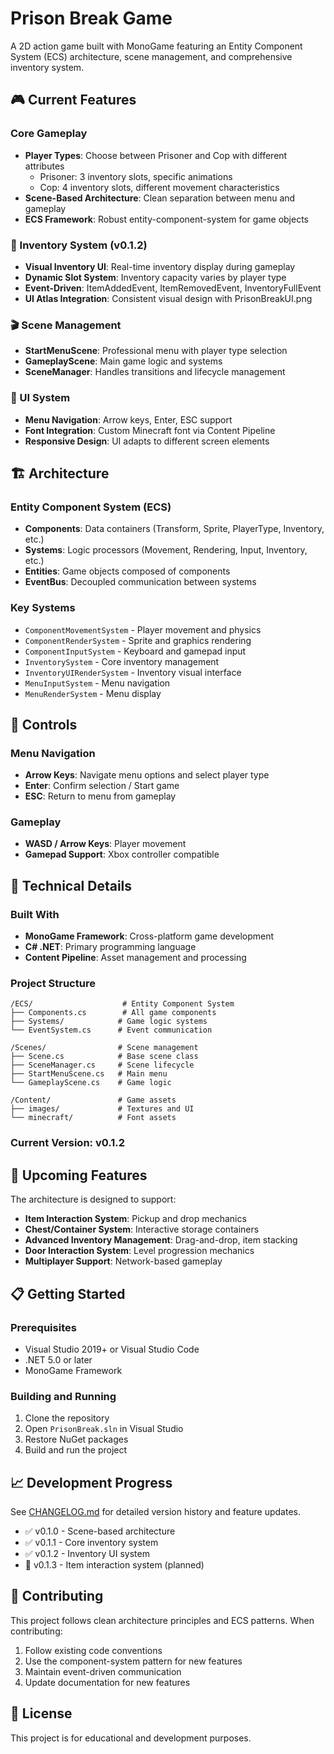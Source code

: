 # Prison Break Game

A 2D action game built with MonoGame featuring an Entity Component System (ECS) architecture, scene management, and comprehensive inventory system.

## 🎮 Current Features

### Core Gameplay
- **Player Types**: Choose between Prisoner and Cop with different attributes
  - Prisoner: 3 inventory slots, specific animations
  - Cop: 4 inventory slots, different movement characteristics
- **Scene-Based Architecture**: Clean separation between menu and gameplay
- **ECS Framework**: Robust entity-component-system for game objects

### 🎒 Inventory System (v0.1.2)
- **Visual Inventory UI**: Real-time inventory display during gameplay
- **Dynamic Slot System**: Inventory capacity varies by player type
- **Event-Driven**: ItemAddedEvent, ItemRemovedEvent, InventoryFullEvent
- **UI Atlas Integration**: Consistent visual design with PrisonBreakUI.png

### 🎬 Scene Management
- **StartMenuScene**: Professional menu with player type selection
- **GameplayScene**: Main game logic and systems
- **SceneManager**: Handles transitions and lifecycle management

### 🎨 UI System
- **Menu Navigation**: Arrow keys, Enter, ESC support
- **Font Integration**: Custom Minecraft font via Content Pipeline
- **Responsive Design**: UI adapts to different screen elements

## 🏗️ Architecture

### Entity Component System (ECS)
- **Components**: Data containers (Transform, Sprite, PlayerType, Inventory, etc.)
- **Systems**: Logic processors (Movement, Rendering, Input, Inventory, etc.)
- **Entities**: Game objects composed of components
- **EventBus**: Decoupled communication between systems

### Key Systems
- `ComponentMovementSystem` - Player movement and physics
- `ComponentRenderSystem` - Sprite and graphics rendering
- `ComponentInputSystem` - Keyboard and gamepad input
- `InventorySystem` - Core inventory management
- `InventoryUIRenderSystem` - Inventory visual interface
- `MenuInputSystem` - Menu navigation
- `MenuRenderSystem` - Menu display

## 🎯 Controls

### Menu Navigation
- **Arrow Keys**: Navigate menu options and select player type
- **Enter**: Confirm selection / Start game
- **ESC**: Return to menu from gameplay

### Gameplay
- **WASD / Arrow Keys**: Player movement
- **Gamepad Support**: Xbox controller compatible

## 🔧 Technical Details

### Built With
- **MonoGame Framework**: Cross-platform game development
- **C# .NET**: Primary programming language
- **Content Pipeline**: Asset management and processing

### Project Structure
```
/ECS/                    # Entity Component System
├── Components.cs        # All game components
├── Systems/            # Game logic systems
└── EventSystem.cs      # Event communication

/Scenes/                # Scene management
├── Scene.cs            # Base scene class
├── SceneManager.cs     # Scene lifecycle
├── StartMenuScene.cs   # Main menu
└── GameplayScene.cs    # Game logic

/Content/               # Game assets
├── images/             # Textures and UI
└── minecraft/          # Font assets
```

### Current Version: v0.1.2

## 🚀 Upcoming Features

The architecture is designed to support:
- **Item Interaction System**: Pickup and drop mechanics
- **Chest/Container System**: Interactive storage containers  
- **Advanced Inventory Management**: Drag-and-drop, item stacking
- **Door Interaction System**: Level progression mechanics
- **Multiplayer Support**: Network-based gameplay

## 📋 Getting Started

### Prerequisites
- Visual Studio 2019+ or Visual Studio Code
- .NET 5.0 or later
- MonoGame Framework

### Building and Running
1. Clone the repository
2. Open `PrisonBreak.sln` in Visual Studio
3. Restore NuGet packages
4. Build and run the project

## 📈 Development Progress

See [CHANGELOG.md](CHANGELOG.md) for detailed version history and feature updates.

- ✅ v0.1.0 - Scene-based architecture
- ✅ v0.1.1 - Core inventory system  
- ✅ v0.1.2 - Inventory UI system
- 🚧 v0.1.3 - Item interaction system (planned)

## 🤝 Contributing

This project follows clean architecture principles and ECS patterns. When contributing:

1. Follow existing code conventions
2. Use the component-system pattern for new features
3. Maintain event-driven communication
4. Update documentation for new features

## 📝 License

This project is for educational and development purposes.